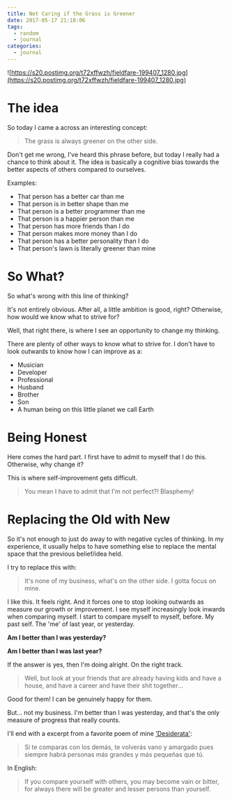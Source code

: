 ```yaml
---
title: Not Caring if the Grass is Greener
date: 2017-05-17 21:18:06
tags:
  - random
  - journal
categories:
  - journal
---
```


![https://s20.postimg.org/t72xffwzh/fieldfare-199407_1280.jpg](https://s20.postimg.org/t72xffwzh/fieldfare-199407_1280.jpg)
# The idea

So today I came a across an interesting concept:

> The grass is always greener on the other side.

Don't get me wrong, I've heard this phrase before, but today I really had a chance to think about it. The idea is basically a cognitive bias towards the better aspects of others compared to ourselves.

Examples:
* That person has a better car than me
* That person is in better shape than me
* That person is a better programmer than me
* That person is a happier person than me
* That person has more friends than I do
* That person makes more money than I do
* That person has a better personality than I do
* That person's lawn is literally greener than mine

# So What?

So what's wrong with this line of thinking?

It's not entirely obvious. After all, a little ambition is good, right? Otherwise, how would we know what to strive for?

Well, that right there, is where I see an opportunity to change my thinking.

There are plenty of other ways to know what to strive for. I don't have to look outwards to know how I can improve as a:

* Musician
* Developer
* Professional
* Husband
* Brother
* Son
* A human being on this little planet we call Earth

# Being Honest

Here comes the hard part. I first have to admit to myself that I do this. Otherwise, why change it?

This is where self-improvement gets difficult.

> You mean I have to admit that I'm not perfect?! Blasphemy!

# Replacing the Old with New

So it's not enough to just do away to with negative cycles of thinking. In my experience, it usually helps to have something else to replace the mental space that the previous belief/idea held.

I try to replace this with:

> It's none of my business, what's on the other side. I gotta focus on mine.

I like this. It feels right. And it forces one to stop looking outwards as measure our growth or improvement. I see myself increasingly look inwards when comparing myself. I start to compare myself to myself, before. My past self. The 'me' of last year, or yesterday.

**Am I better than I was yesterday?**

**Am I better than I was last year?**

If the answer is yes, then I'm doing alright. On the right track.

> Well, but look at your friends that are already having kids and have a house, and have a career and have their shit together...

Good for them! I can be genuinely happy for them.

But... not my business. I'm better than I was yesterday, and that's the only measure of progress that really counts.

I'll end with a excerpt from a favorite poem of mine ['Desiderata'](https://es.wikipedia.org/wiki/Desiderata):

> Si te comparas con los demás,
te volverás vano y amargado
pues siempre habrá personas más grandes y más pequeñas que tú.

In English:

> If you compare yourself with others,
you may become vain or bitter,
for always there will be greater
and lesser persons than yourself.
